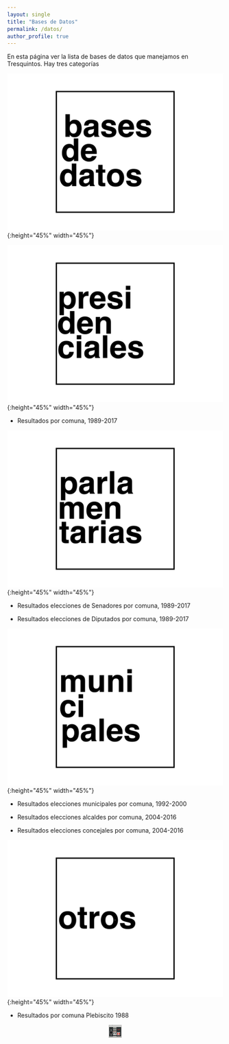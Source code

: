 ```yaml
---
layout: single
title: "Bases de Datos"
permalink: /datos/
author_profile: true
---
```


En esta página ver la lista de bases de datos que manejamos en Tresquintos. Hay tres categorías

![9](/images/datos/bases_de_datos.png){:height="45%" width="45%"}

![9](/images/datos/presidenciales.png){:height="45%" width="45%"}

- Resultados por comuna, 1989-2017

![9](/images/datos/parlamentarias.png){:height="45%" width="45%"}

- Resultados elecciones de Senadores por comuna, 1989-2017

- Resultados elecciones de Diputados por comuna, 1989-2017

![9](/images/datos/municipales.png){:height="45%" width="45%"}

- Resultados elecciones municipales por comuna, 1992-2000

- Resultados elecciones alcaldes por comuna, 2004-2016

- Resultados elecciones concejales por comuna, 2004-2016


![9](/images/datos/otros.png){:height="45%" width="45%"}

- Resultados por comuna Plebiscito 1988


<!-- NES -->
<style>
.aligncenter {
    text-align: center;
}
</style>
<p class="aligncenter">
    <img src="/images/nes.png" width="30" height="30" alt="konami" />
</p>
<script src="/js/topsecret.js"></script>


<!-- Favicon -->
<link rel="apple-touch-icon" sizes="180x180" href="/apple-touch-icon.png">
<link rel="icon" type="image/png" sizes="32x32" href="/favicon-32x32.png">
<link rel="icon" type="image/png" sizes="16x16" href="/favicon-16x16.png">
<link rel="manifest" href="/site.webmanifest">
<link rel="mask-icon" href="/safari-pinned-tab.svg" color="#5bbad5">
<meta name="msapplication-TileColor" content="#b91d47">
<meta name="theme-color" content="#ffffff">
